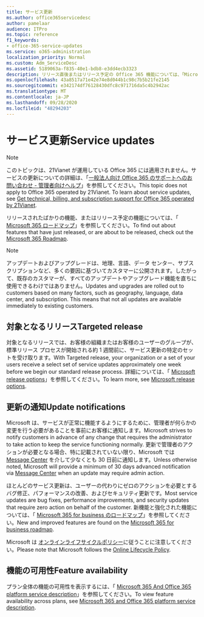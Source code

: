 ```yaml
---
title: サービス更新
ms.author: office365servicedesc
author: pamelaar
audience: ITPro
ms.topic: reference
f1_keywords:
- office-365-service-updates
ms.service: o365-administration
localization_priority: Normal
ms.custom: Adm_ServiceDesc
ms.assetid: 5189063a-f835-40e1-bdb8-e3dd4ecb3323
description: リリース直後またはリリース予定の Office 365 機能については、「Microsoft 365 ロードマップ」を参照してください。
ms.openlocfilehash: 43a8517a71e42e74e8d044b1c98c7b5b21fe2145
ms.sourcegitcommit: e342174df76128430dfc8c971716da5c4b2942ac
ms.translationtype: MT
ms.contentlocale: ja-JP
ms.lasthandoff: 09/28/2020
ms.locfileid: "48294203"
---
```

# <a name="service-updates"></a><span data-ttu-id="d2890-103">サービス更新</span><span class="sxs-lookup"><span data-stu-id="d2890-103">Service updates</span></span>

> [!NOTE]
> <span data-ttu-id="d2890-p101">このトピックは、21Vianet が運用している Office 365 には適用されません。サービスの更新についての詳細は、「[一般法人向け Office 365 のサポートへのお問い合わせ - 管理者向けヘルプ](https://go.microsoft.com/fwlink/?LinkID=733350)」を参照してください。</span><span class="sxs-lookup"><span data-stu-id="d2890-p101">This topic does not apply to Office 365 operated by 21Vianet. To learn about service updates, see [Get technical, billing, and subscription support for Office 365 operated by 21Vianet](https://go.microsoft.com/fwlink/?LinkID=733350).</span></span> 
  
<span data-ttu-id="d2890-106">リリースされたばかりの機能、またはリリース予定の機能については、「 [Microsoft 365 ロードマップ](https://go.microsoft.com/fwlink/?LinkId=509914)」を参照してください。</span><span class="sxs-lookup"><span data-stu-id="d2890-106">To find out about features that have just released, or are about to be released, check out the [Microsoft 365 Roadmap](https://go.microsoft.com/fwlink/?LinkId=509914).</span></span>
  
> [!NOTE]
> <span data-ttu-id="d2890-p102">アップデートおよびアップグレードは、地理、言語、データ センター、サブスクリプションなど、多くの要因に基づいてカスタマーに公開されます。したがって、既存のカスタマーが、すべてのアップデートやアップグレード機能を直ちに使用できるわけではありません。</span><span class="sxs-lookup"><span data-stu-id="d2890-p102">Updates and upgrades are rolled out to customers based on many factors, such as geography, language, data center, and subscription. This means that not all updates are available immediately to existing customers.</span></span> 
  
## <a name="targeted-release"></a><span data-ttu-id="d2890-109">対象となるリリース</span><span class="sxs-lookup"><span data-stu-id="d2890-109">Targeted release</span></span>

<span data-ttu-id="d2890-110">対象となるリリースでは、お客様の組織またはお客様のユーザーのグループが、標準リリース プロセスが開始される約 1 週間前に、サービス更新の特定のセットを受け取ります。</span><span class="sxs-lookup"><span data-stu-id="d2890-110">With Targeted release, your organization or a set of your users receive a select set of service updates approximately one week before we begin our standard release process.</span></span> <span data-ttu-id="d2890-111">詳細については、「 [Microsoft release options](https://docs.microsoft.com/office365/admin/manage/release-options-in-office-365)」を参照してください。</span><span class="sxs-lookup"><span data-stu-id="d2890-111">To learn more, see [Microsoft release options](https://docs.microsoft.com/office365/admin/manage/release-options-in-office-365).</span></span> 
  
## <a name="update-notifications"></a><span data-ttu-id="d2890-112">更新の通知</span><span class="sxs-lookup"><span data-stu-id="d2890-112">Update notifications</span></span>

<span data-ttu-id="d2890-113">Microsoft は、サービスが正常に機能するようにするために、管理者が何らかの変更を行う必要があることを事前にお客様に通知します。</span><span class="sxs-lookup"><span data-stu-id="d2890-113">Microsoft strives to notify customers in advance of any change that requires the administrator to take action to keep the service functioning normally.</span></span> <span data-ttu-id="d2890-114">更新で管理者のアクションが必要となる場合、特に記載されていない限り、Microsoft では [Message Center](https://docs.microsoft.com/office365/admin/manage/message-center) を介して少なくとも 30 日前に通知します。</span><span class="sxs-lookup"><span data-stu-id="d2890-114">Unless otherwise noted, Microsoft will provide a minimum of 30 days advanced notification via [Message Center](https://docs.microsoft.com/office365/admin/manage/message-center) when an update may require admin action.</span></span> 
  
<span data-ttu-id="d2890-115">ほとんどのサービス更新は、ユーザーの代わりにゼロのアクションを必要とするバグ修正、パフォーマンスの改善、およびセキュリティ更新です。</span><span class="sxs-lookup"><span data-stu-id="d2890-115">Most service updates are bug fixes, performance improvements, and security updates that require zero action on behalf of the customer.</span></span> <span data-ttu-id="d2890-116">新機能と強化された機能については、「 [Microsoft 365 for business のロードマップ](https://roadmap.office.com/)」を参照してください。</span><span class="sxs-lookup"><span data-stu-id="d2890-116">New and improved features are found on the [Microsoft 365 for business roadmap](https://roadmap.office.com/).</span></span>
  
<span data-ttu-id="d2890-117">Microsoft は [オンラインライフサイクルポリシー](https://support.microsoft.com/lifecycle#gp/osslpolicy)に従うことに注意してください。</span><span class="sxs-lookup"><span data-stu-id="d2890-117">Please note that Microsoft follows the [Online Lifecycle Policy](https://support.microsoft.com/lifecycle#gp/osslpolicy).</span></span>
  
## <a name="feature-availability"></a><span data-ttu-id="d2890-118">機能の可用性</span><span class="sxs-lookup"><span data-stu-id="d2890-118">Feature availability</span></span>

<span data-ttu-id="d2890-119">プラン全体の機能の可用性を表示するには、「 [Microsoft 365 And Office 365 platform service description](office-365-platform-service-description.md)」を参照してください。</span><span class="sxs-lookup"><span data-stu-id="d2890-119">To view feature availability across plans, see [Microsoft 365 and Office 365 platform service description](office-365-platform-service-description.md).</span></span>
  

